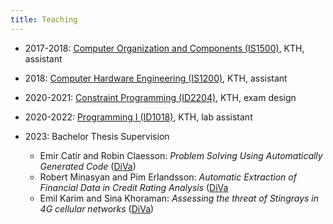 ```yaml
---
title: Teaching
---
```


* 2017-2018: [Computer Organization and Components (IS1500)](https://www.kth.se/student/kurser/kurs/IS1500?l=en), KTH, assistant

* 2018: [Computer Hardware Engineering (IS1200)](https://www.kth.se/student/kurser/kurs/IS1200?l=en), KTH, assistant

* 2020-2021: [Constraint Programming (ID2204)](https://www.kth.se/student/kurser/kurs/ID2204?l=en), KTH, exam design

* 2020-2022: [Programming I (ID1018)](https://www.kth.se/student/kurser/kurs/ID1018?l=en), KTH, lab assistant

* 2023: Bachelor Thesis Supervision
	* Emir Catir and Robin Claesson: *Problem Solving Using Automatically Generated Code* ([DiVa](https://www.diva-portal.org/smash/record.jsf?dswid=-9896&pid=diva2%3A1770592))
	* Robert Minasyan and Pim Erlandsson: *Automatic Extraction of Financial Data in Credit Rating Analysis* ([DiVa](https://www.diva-portal.org/smash/record.jsf?pid=diva2%3A1770587)
	* Emil Karim and Sina Khoraman: *Assessing the threat of Stingrays in 4G cellular networks* ([DiVa](https://www.diva-portal.org/smash/record.jsf?pid=diva2%3A1772620))


